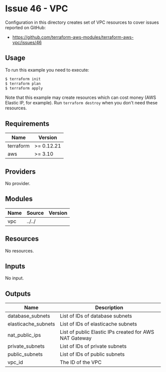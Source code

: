 # Issue 46 - VPC

Configuration in this directory creates set of VPC resources to cover issues reported on GitHub:

* https://github.com/terraform-aws-modules/terraform-aws-vpc/issues/46

## Usage

To run this example you need to execute:

```bash
$ terraform init
$ terraform plan
$ terraform apply
```

Note that this example may create resources which can cost money (AWS Elastic IP, for example). Run `terraform destroy` when you don't need these resources.

<!-- BEGINNING OF PRE-COMMIT-TERRAFORM DOCS HOOK -->
## Requirements

| Name | Version |
|------|---------|
| terraform | >= 0.12.21 |
| aws | >= 3.10 |

## Providers

No provider.

## Modules

| Name | Source | Version |
|------|--------|---------|
| vpc | ../../ |  |

## Resources

No resources.

## Inputs

No input.

## Outputs

| Name | Description |
|------|-------------|
| database\_subnets | List of IDs of database subnets |
| elasticache\_subnets | List of IDs of elasticache subnets |
| nat\_public\_ips | List of public Elastic IPs created for AWS NAT Gateway |
| private\_subnets | List of IDs of private subnets |
| public\_subnets | List of IDs of public subnets |
| vpc\_id | The ID of the VPC |
<!-- END OF PRE-COMMIT-TERRAFORM DOCS HOOK -->
